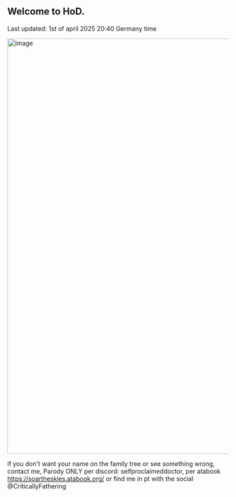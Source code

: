 ## Welcome to HoD.

Last updated: 1st of april 2025 20:40 Germany time

<img width="944" alt="image" src="https://github.com/user-attachments/assets/01e406f0-3d95-48e6-8560-6518908cfd85" />








if you don't want your name on the family tree or see something wrong, contact me, Parody ONLY per discord: selfproclaimeddoctor, per atabook https://soartheskies.atabook.org/ or find me in pt with the social @CriticallyFathering
